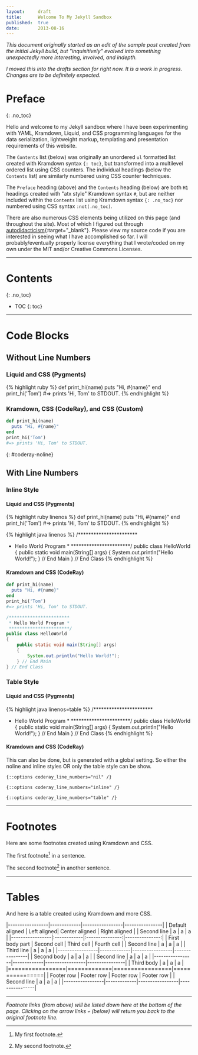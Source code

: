 ```yaml
---
layout:     draft
title:      Welcome To My Jekyll Sandbox
published:  true
date:       2013-08-16
---
```


*This document originally started as an edit of the sample post created from the initial Jekyll build, but "inquisitively" evolved into something unexpectedly more interesting, involved, and indepth.*

*I moved this into the drafts section for right now. It is a work in progress. Changes are to be definitely expected.*

# Preface
{: .no_toc}

Hello and welcome to my Jekyll sandbox where I have been experimenting with YAML, Kramdown, Liquid, and CSS programming languages for the data serialization, lightweight markup, templating and presentation requirements of this website.

The `Contents` list (below) was originally an unordered `ul` formatted list created with Kramdown syntax `{: toc}`, but transformed into a multilevel ordered list using CSS counters. The individual headings (below the `Contents` list) are similarly numbered using CSS counter techniques.

The `Preface` heading (above) and the `Contents` heading (below) are both `H1` headings created with "atx style" Kramdown syntax `#`, but are neither included within the `Contents` list using Kramdown syntax `{: .no_toc}` nor numbered using CSS syntax `:not(.no_toc)`.

There are also numerous CSS elements being utilized on this page (and throughout the site). Most of which I figured out through [autodidacticism][]{:target="_blank"}. Please view my source code if you are interested in seeing what I have accomplished so far. I will probably/eventually properly license everything that I wrote/coded on my own under the MIT and/or Creative Commons Licenses.

[autodidacticism]: http://en.wikipedia.org/wiki/Autodidacticism "self-directed learning"

---

# Contents
{: .no_toc}

* TOC
{: toc}

---

# Code Blocks

## Without Line Numbers

### Liquid and CSS (Pygments)

{% highlight ruby %}
def print_hi(name)
  puts "Hi, #{name}"
end
print_hi('Tom')
#=> prints 'Hi, Tom' to STDOUT.
{% endhighlight %}

### Kramdown, CSS (CodeRay), and CSS (Custom)

~~~ ruby
def print_hi(name)
  puts "Hi, #{name}"
end
print_hi('Tom')
#=> prints 'Hi, Tom' to STDOUT.
~~~
{: #coderay-noline}

## With Line Numbers

### Inline Style

#### Liquid and CSS (Pygments)

{% highlight ruby linenos %}
def print_hi(name)
  puts "Hi, #{name}"
end
print_hi('Tom')
#=> prints 'Hi, Tom' to STDOUT.
{% endhighlight %}

{% highlight java linenos %}
/***********************
 * Hello World Program *
 ***********************/
public class HelloWorld
{
    public static void main(String[] args)
    {
        System.out.println("Hello World!");
    } // End Main
} // End Class
{% endhighlight %}

#### Kramdown and CSS (CodeRay)

~~~ ruby
def print_hi(name)
  puts "Hi, #{name}"
end
print_hi('Tom')
#=> prints 'Hi, Tom' to STDOUT.
~~~

~~~ java
/***********************
 * Hello World Program *
 ***********************/
public class HelloWorld
{
    public static void main(String[] args)
    {
        System.out.println("Hello World!");
    } // End Main
} // End Class
~~~

### Table Style

#### Liquid and CSS (Pygments)

{% highlight java linenos=table %}
/***********************
 * Hello World Program *
 ***********************/
public class HelloWorld
{
    public static void main(String[] args)
    {
        System.out.println("Hello World!");
    } // End Main
} // End Class
{% endhighlight %}

#### Kramdown and CSS (CodeRay)

This can also be done, but is generated with a global setting. So either the noline and inline styles OR only the table style can be show.

`{::options coderay_line_numbers="nil" /}`

`{::options coderay_line_numbers="inline" /}`

`{::options coderay_line_numbers="table" /}`

---

# Footnotes

Here are some footnotes created using Kramdown and CSS.

The first footnote[^foot1] in a sentence.

The second footnote[^foot2] in another sentence.

[^foot1]: My first footnote.

[^foot2]: My second footnote.

---

# Tables

And here is a table created using Kramdown and more CSS.

|-----------------|-------------|-----------------|----------------|
| Default aligned | Left aligned| Center aligned  | Right aligned  |
| Second line     | a           | a               | a              |
|-----------------|:------------|:---------------:|---------------:|
| First body part | Second cell | Third cell      | Fourth cell    |
| Second line     | a           | a               | a              |
| Third line      | a           | a               | a              |
|-----------------|-------------|-----------------|----------------|
| Second body     | a           | a               | a              |
| Second line     | a           | a               | a              |
|-----------------|-------------|-----------------|----------------|
| Third body      | a           | a               | a              |
|=================|=============|=================|================|
| Footer row      | Footer row  | Footer row      | Footer row     |
| Second line     | a           | a               | a              |
|-----------------|-------------|-----------------|----------------|

---

*Footnote links (from above) will be listed down here at the bottom of the page. Clicking on the arrow links `↩` (below) will return you back to the original footnote line.*
